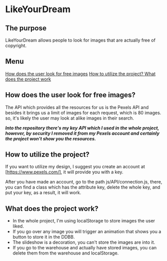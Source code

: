 # LikeYourDream

## The purpose

LikeYourDream allows people to look for images that are actually free of copyright.

## Menu
[How does the user look for free images](#how-does-the-user-look-for-free-images)
[How to utilize the project? ](#how-to-utilize-the-project?)
[What does the project work](#what-does-the-project-work)

## How does the user look for free images? 

The API which provides all the resources for us is the Pexels API and besides it brings us a limit of images for each request, which is 80 images.   so, it's likely the user may look at alike images in their search. 

***Into the repository there's my key API which I used in the whole project, however, by security I removed it from my Pexels account and certainly the project won't show you the resources.***

## How to utilize the project? 

If you want to utilize my design, I suggest you create an account at [https://www.pexels.com/], it will provide you with a key.

After you have made an account, go to the path js/API/connection.js, there,  you can find a class which has the attribute key, delete the whole key, and put your key, as a result, it will work. 

## What does the project work? 

* In the whole project, I'm using localStorage to store images the user liked. 
* If you go over any image you will trigger an animation that shows you a button to store it in the DDBB.
* The slideshow is a decoration, you can't store the images are into it. 
* If you go to the warehouse and actually have stored images, you can delete them from the warehouse and localStorage. 
